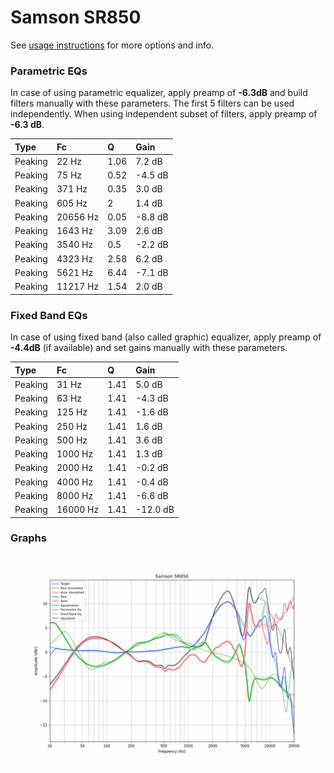 # Samson SR850
See [usage instructions](https://github.com/jaakkopasanen/AutoEq#usage) for more options and info.

### Parametric EQs
In case of using parametric equalizer, apply preamp of **-6.3dB** and build filters manually
with these parameters. The first 5 filters can be used independently.
When using independent subset of filters, apply preamp of **-6.3 dB**.

| Type    | Fc       |    Q | Gain    |
|:--------|:---------|:-----|:--------|
| Peaking | 22 Hz    | 1.06 | 7.2 dB  |
| Peaking | 75 Hz    | 0.52 | -4.5 dB |
| Peaking | 371 Hz   | 0.35 | 3.0 dB  |
| Peaking | 605 Hz   | 2    | 1.4 dB  |
| Peaking | 20656 Hz | 0.05 | -8.8 dB |
| Peaking | 1643 Hz  | 3.09 | 2.6 dB  |
| Peaking | 3540 Hz  | 0.5  | -2.2 dB |
| Peaking | 4323 Hz  | 2.58 | 6.2 dB  |
| Peaking | 5621 Hz  | 6.44 | -7.1 dB |
| Peaking | 11217 Hz | 1.54 | 2.0 dB  |

### Fixed Band EQs
In case of using fixed band (also called graphic) equalizer, apply preamp of **-4.4dB**
(if available) and set gains manually with these parameters.

| Type    | Fc       |    Q | Gain     |
|:--------|:---------|:-----|:---------|
| Peaking | 31 Hz    | 1.41 | 5.0 dB   |
| Peaking | 63 Hz    | 1.41 | -4.3 dB  |
| Peaking | 125 Hz   | 1.41 | -1.6 dB  |
| Peaking | 250 Hz   | 1.41 | 1.6 dB   |
| Peaking | 500 Hz   | 1.41 | 3.6 dB   |
| Peaking | 1000 Hz  | 1.41 | 1.3 dB   |
| Peaking | 2000 Hz  | 1.41 | -0.2 dB  |
| Peaking | 4000 Hz  | 1.41 | -0.4 dB  |
| Peaking | 8000 Hz  | 1.41 | -6.6 dB  |
| Peaking | 16000 Hz | 1.41 | -12.0 dB |

### Graphs
![](./Samson%20SR850.png)